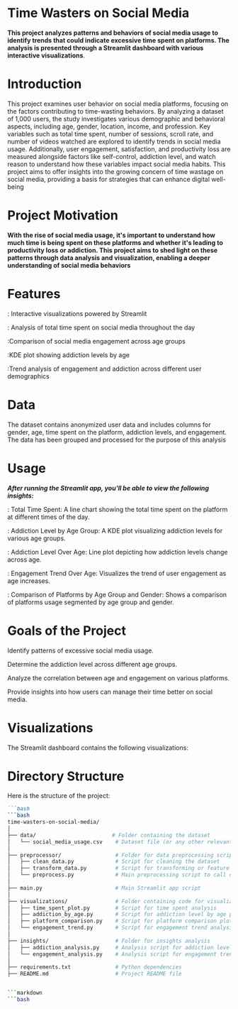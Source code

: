 # Time Wasters on Social Media
**This project analyzes patterns and behaviors of social media usage to identify trends that could indicate excessive time spent on platforms. The analysis is presented through a Streamlit dashboard with various interactive visualizations**.
# Introduction
This project examines user behavior on social media platforms, focusing on the factors contributing to time-wasting behaviors. By analyzing a dataset of 1,000 users, the study investigates various demographic and behavioral aspects, including age, gender, location, income, and profession. Key variables such as total time spent, number of sessions, scroll rate, and number of videos watched are explored to identify trends in social media usage. Additionally, user engagement, satisfaction, and productivity loss are measured alongside factors like self-control, addiction level, and watch reason to understand how these variables impact social media habits. This project aims to offer insights into the growing concern of time wastage on social media, providing a basis for strategies that can enhance digital well-being

# Project Motivation
**With the rise of social media usage, it's important to understand how much time is being spent on these platforms and whether it's leading to productivity loss or addiction. This project aims to shed light on these patterns through data analysis and visualization, enabling a deeper understanding of social media behaviors**

# Features
: Interactive visualizations powered by Streamlit

: Analysis of total time spent on social media throughout the day

:Comparison of social media engagement across age groups

:KDE plot showing addiction levels by age

:Trend analysis of engagement and addiction across different user demographics

# Data
The dataset contains anonymized user data and includes columns for gender, age, time spent on the platform, addiction levels, and engagement. The data has been grouped and processed for the purpose of this analysis
# Usage
***After running the Streamlit app, you'll be able to view the following insights:***

: Total Time Spent: A line chart showing the total time spent on the platform at different times of the day.

: Addiction Level by Age Group: A KDE plot visualizing addiction levels for various age groups.

: Addiction Level Over Age: Line plot depicting how addiction levels change across age.

: Engagement Trend Over Age: Visualizes the trend of user engagement as age increases.

: Comparison of Platforms by Age Group and Gender: Shows a comparison of platforms usage segmented by age group and gender.
# Goals of the Project

Identify patterns of excessive social media usage.

Determine the addiction level across different age groups.

Analyze the correlation between age and engagement on various platforms.

Provide insights into how users can manage their time better on social media.

# Visualizations
The Streamlit dashboard contains the following visualizations:



# Directory Structure


Here is the structure of the project:

```markdown
```bash
```bash
time-wasters-on-social-media/
│
├── data/                        # Folder containing the dataset
│   └── social_media_usage.csv    # Dataset file (or any other relevant dataset)
│
├── preprocessor/                 # Folder for data preprocessing scripts
│   ├── clean_data.py             # Script for cleaning the dataset
│   ├── transform_data.py         # Script for transforming or feature engineering
│   └── preprocess.py             # Main preprocessing script to call other preprocessing functions
│
├── main.py                       # Main Streamlit app script
│
├── visualizations/               # Folder containing code for visualizations
│   ├── time_spent_plot.py        # Script for time spent analysis
│   ├── addiction_by_age.py       # Script for addiction level by age plot
│   ├── platform_comparison.py    # Script for platform comparison plot
│   └── engagement_trend.py       # Script for engagement trend analysis
│
├── insights/                     # Folder for insights analysis
│   ├── addiction_analysis.py     # Analysis script for addiction levels
│   └── engagement_analysis.py    # Analysis script for engagement trends
│
├── requirements.txt              # Python dependencies
├── README.md                     # Project README file


```markdown
```bash







